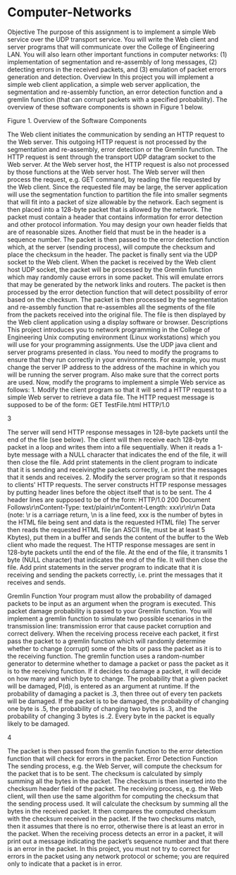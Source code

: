 # Computer-Networks

Objective
The purpose of this assignment is to implement a simple Web service over the UDP transport service. You will write the Web client and server programs that will communicate over the College of Engineering LAN. You will also learn other important functions in computer networks: (1) implementation of segmentation and re-assembly of long messages, (2) detecting errors in the received packets, and (3) emulation of packet errors generation and detection.
Overview
In this project you will implement a simple web client application, a simple web server application, the segmentation and re-assembly function, an error detection function and a gremlin function (that can corrupt packets with a specified probability). The overview of these software components is shown in Figure 1 below.


Figure 1. Overview of the Software Components


The Web client initiates the communication by sending an HTTP request to the Web server. This outgoing HTTP request is not processed by the segmentation and re-assembly, error detection or the Gremlin function. The HTTP request is sent through the transport UDP datagram socket to the Web server. At the Web server host, the HTTP request is also not processed by those functions at the Web server host. The Web server will then process the request, e.g. GET command, by reading the file requested by the Web client. Since the requested file may be large, the server application will use the segmentation function to partition the file into smaller segments that will fit into a packet of size allowable by the network. Each segment is then placed into a 128-byte packet that is allowed by the network. The packet must contain a header that contains information for error detection and other protocol information. You may design your own header fields that are of reasonable sizes. Another field that must be in the header is a sequence number. The packet is then passed to the error detection function which, at the server (sending process), will compute the checksum and place the checksum in the header. The packet is finally sent via the UDP socket to the Web client. When the packet is received by the Web client host UDP socket, the packet will be processed by the Gremlin function which may randomly cause errors in some packet. This will emulate errors that may be generated by the network links and routers. The packet is then processed by the error detection function that will detect possibility of error based on the checksum. The packet is then processed by the segmentation and re-assembly function that re-assembles all the segments of the file from the packets received into the original file. The file is then displayed by the Web client application using a display software or browser.
Descriptions
This project introduces you to network programming in the College of Engineering Unix computing environment (Linux workstations) which you will use for your programming assignments. Use the UDP java client and server programs presented in class. You need to modify the programs to ensure that they run correctly in your environments. For example, you must change the server IP address to the address of the machine in which you will be running the server program. Also make sure that the correct ports are used. Now, modify the programs to implement a simple Web service as follows: 1. Modify the client program so that it will send a HTTP request to a simple Web server to retrieve a data file. The HTTP request message is supposed to be of the
form: GET TestFile.html HTTP/1.0 

3

The server will send HTTP response messages in 128-byte packets until the end of the file (see below). The client will then receive each 128-byte packet in a loop and writes them into a file sequentially. When it reads a 1-byte message with a NULL character that indicates the end of the file, it will then close the file. Add print statements in the client program to indicate that it is sending and receivingthe packets correctly, i.e. print the messages that it sends and receives. 2. Modify the server program so that it responds to clients' HTTP requests. The server constructs HTTP response messages by putting header lines before the object itself that is to be sent. The 4 header lines are supposed to be of the form:
HTTP/1.0 200 Document Follows\r\nContent-Type: text/plain\r\nContent-Length: xxx\r\n\r\n
Data
(note: \r is a carriage return, \n is a line feed, xxx is the number of bytes in
the HTML file being sent and data is the requested HTML file)
The server then reads the requested HTML file (an ASCII file, must be at least 5 Kbytes), put them in a buffer and sends the content of the buffer to the Web client who made the request. The HTTP response messages are sent in 128-byte packets until the end of the file. At the end of the file, it transmits 1 byte (NULL character) that indicates the end of the file. It will then close the file.
Add print statements in the server program to indicate that it is receiving and
sending the packets correctly, i.e. print the messages that it receives and sends.

Gremlin Function
Your program must allow the probability of damaged packets to be input as an argument when the program is executed. This packet damage probability is passed to your Gremlin function. You will implement a gremlin function to simulate two possible scenarios in the transmission line: transmission error that cause packet corruption and correct delivery. When the receiving process receive each packet, it first pass the packet to a gremlin function which will randomly determine whether to change (corrupt) some of the bits or pass the packet as it is to the receiving function. The gremlin function uses a random-number generator to determine whether to damage a packet or pass the packet as it is to the receiving function.   If it decides to damage a packet, it will decide on how many and which byte to change. The probability that a given packet will be damaged, P(d), is entered as an argument at runtime. If the probability of damaging a packet is .3, then three out of every ten packets will be damaged. If the packet is to be damaged, the probability of changing one byte is .5, the probability of changing two bytes is .3, and the probability of changing 3 bytes is .2. Every byte in the packet is equally likely to be damaged.

4

The packet is then passed from the gremlin function to the error detection function that will check for errors in the packet.
Error Detection Function
The sending process, e.g. the Web Server, will compute the checksum for the packet that is to be sent. The checksum is calculated by simply summing all the bytes in the packet. The checksum is then inserted into the checksum header field of the packet. The receiving process, e.g. the Web client, will then use the same algorithm for computing the checksum that the sending process used. It will calculate the checksum by summing all the bytes in the received packet. It then compares the computed checksum with the checksum received in the packet. If the two checksums match, then it assumes that there is no error, otherwise there is at least an error in the packet. When the receiving process detects an error in a packet, it will print out a message indicating the packet’s sequence number and that there is an error in the packet. In this project, you must not try to correct for errors in the packet using any network protocol or scheme; you are required only to indicate that a packet is in error.

